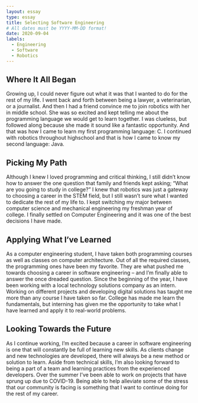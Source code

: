 ```yaml
---
layout: essay
type: essay
title: Selecting Software Engineering
# All dates must be YYYY-MM-DD format!
date: 2020-09-04
labels:
  - Engineering
  - Software
  - Robotics
---
```




## Where It All Began

Growing up, I could never figure out what it was that I wanted to do for the rest of my life. I went back and forth between being a lawyer, a veterinarian, or a journalist. And then I had a friend convince me to join robotics with her in middle school. She was so excited and kept telling me about the programming language we would get to learn together. I was clueless, but followed along because she made it sound like a fantastic opportunity. And that was how I came to learn my first programming language: C. I continued with robotics throughout highschool and that is how I came to know my second language: Java. 


## Picking My Path

Although I knew I loved programming and critical thinking, I still didn’t know how to answer the one question that family and friends kept asking; “What are you going to study in college?” I knew that robotics was just a gateway to choosing a career in the STEM field, but I still wasn’t sure what I wanted to dedicate the rest of my life to. I kept switching my major between computer science and mechanical engineering my freshman year of college. I finally settled on Computer Engineering and it was one of the best decisions I have made.


## Applying What I’ve Learned

As a computer engineering student, I have taken both programming courses as well as classes on computer architecture. Out of all the required classes, the programming ones have been my favorite. They are what pushed me towards choosing a career in software engineering – and I’m finally able to answer the once dreaded question. Since the beginning of the year, I have been working with a local technology solutions company as an intern. Working on different projects and developing digital solutions has taught me more than any course I have taken so far. College has made me learn the fundamentals, but interning has given me the opportunity to take what I have learned and apply it to real-world problems.


## Looking Towards the Future

As I continue working, I’m excited because a career in software engineering is one that will constantly be full of learning new skills. As clients change and new technologies are developed, there will always be a new method or solution to learn. Aside from technical skills, I’m also looking forward to being a part of a team and learning practices from the experienced developers. Over the summer I’ve been able to work on projects that have sprung up due to COVID-19. Being able to help alleviate some of the stress that our community is facing is something that I want to continue doing for the rest of my career.




